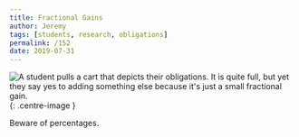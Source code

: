 ```yaml
---
title: Fractional Gains
author: Jeremy
tags: [students, research, obligations]
permalink: /152
date: 2019-07-31
---
```


![A student pulls a cart that depicts their obligations. It is quite full, but yet they say yes to adding something else because it's just a small fractional gain.](https://res.cloudinary.com/dh3hm8pb7/image/upload/c_scale,q_auto:best,w_615/v1535842782/Handwaving/Published/FractionalGains.png){: .centre-image }

Beware of percentages.
